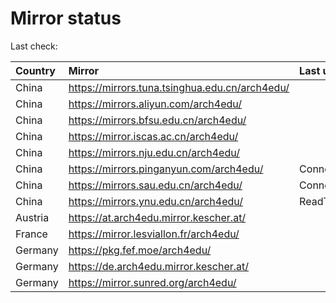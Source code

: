 <script src="./time.js"></script>
# Mirror status
Last check: <script type="text/javascript">localize(1675614295.4991379);</script>

|Country|Mirror|Last update|
|:------|:-----|:----------|
|China|https://mirrors.tuna.tsinghua.edu.cn/arch4edu/|<script type="text/javascript">localize(1675578704);</script>|
|China|https://mirrors.aliyun.com/arch4edu/|<script type="text/javascript">localize(1675492408);</script>|
|China|https://mirrors.bfsu.edu.cn/arch4edu/|<script type="text/javascript">localize(1675578704);</script>|
|China|https://mirror.iscas.ac.cn/arch4edu/|<script type="text/javascript">localize(1675578704);</script>|
|China|https://mirrors.nju.edu.cn/arch4edu/|<script type="text/javascript">localize(1675578704);</script>|
|China|https://mirrors.pinganyun.com/arch4edu/|ConnectionError|
|China|https://mirrors.sau.edu.cn/arch4edu/|ConnectionError|
|China|https://mirrors.ynu.edu.cn/arch4edu/|ReadTimeout|
|Austria|https://at.arch4edu.mirror.kescher.at/|<script type="text/javascript">localize(1675578704);</script>|
|France|https://mirror.lesviallon.fr/arch4edu/|<script type="text/javascript">localize(1675535634);</script>|
|Germany|https://pkg.fef.moe/arch4edu/|<script type="text/javascript">localize(1675578704);</script>|
|Germany|https://de.arch4edu.mirror.kescher.at/|<script type="text/javascript">localize(1675578704);</script>|
|Germany|https://mirror.sunred.org/arch4edu/|<script type="text/javascript">localize(1675578704);</script>|

<script src="./tablefilter/tablefilter.js"></script>
<script src="./table.js"></script>